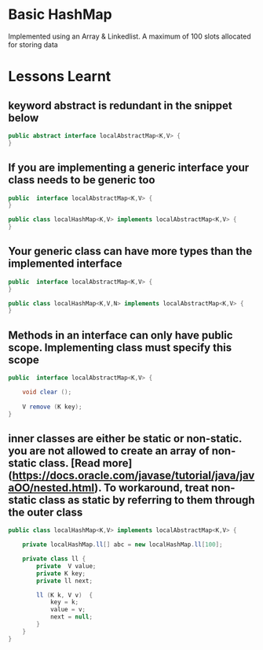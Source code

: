 # Basic HashMap

Implemented using an Array & Linkedlist.
A maximum of 100 slots allocated for storing data


# Lessons Learnt
## keyword abstract is redundant in the snippet below

```java
public abstract interface localAbstractMap<K,V> {
}
```

## If you are implementing a generic interface your class needs to be generic too

```java
public  interface localAbstractMap<K,V> {
}

public class localHashMap<K,V> implements localAbstractMap<K,V> {
}
```

## Your generic class can have more types than the implemented interface

```java
public  interface localAbstractMap<K,V> {
}

public class localHashMap<K,V,N> implements localAbstractMap<K,V> {
}
```

## Methods in an interface can only have public scope. Implementing class must specify this scope

```java
public  interface localAbstractMap<K,V> {

    void clear ();
  
    V remove (K key);
}
```

## inner classes are either be static or non-static. you are not allowed to create an array of non-static class. [Read more] (https://docs.oracle.com/javase/tutorial/java/javaOO/nested.html). To workaround, treat non-static class as static by referring to them through the outer class

```java
public class localHashMap<K,V> implements localAbstractMap<K,V> {

    private localHashMap.ll[] abc = new localHashMap.ll[100];

    private class ll {
        private  V value;
        private K key;
        private ll next;

        ll (K k, V v)  {
            key = k;
            value = v;
            next = null;
        }
    }
}
```



